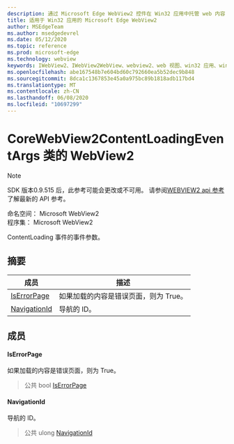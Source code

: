 ```yaml
---
description: 通过 Microsoft Edge WebView2 控件在 Win32 应用中托管 web 内容
title: 适用于 Win32 应用的 Microsoft Edge WebView2
author: MSEdgeTeam
ms.author: msedgedevrel
ms.date: 05/12/2020
ms.topic: reference
ms.prod: microsoft-edge
ms.technology: webview
keywords: IWebView2、IWebView2WebView、webview2、web 视图、win32 应用、win32、edge、ICoreWebView2、ICoreWebView2Controller、浏览器控件、边缘 html
ms.openlocfilehash: abe167548b7e604bd60c792660ea5b52dec9b848
ms.sourcegitcommit: 8dca1c1367853e45a0a975bc89b1818adb117bd4
ms.translationtype: MT
ms.contentlocale: zh-CN
ms.lasthandoff: 06/08/2020
ms.locfileid: "10697299"
---
```

# CoreWebView2ContentLoadingEventArgs 类的 WebView2 

> [!NOTE]
> SDK 版本0.9.515 后，此参考可能会更改或不可用。 请参阅[WEBVIEW2 api 参考](../../../webview2-api-reference.md)了解最新的 API 参考。

命名空间： Microsoft WebView2 \
程序集： Microsoft WebView2

ContentLoading 事件的事件参数。

## 摘要

 成员                        | 描述
--------------------------------|---------------------------------------------
[IsErrorPage](#iserrorpage) | 如果加载的内容是错误页面，则为 True。
[NavigationId](#navigationid) | 导航的 ID。

## 成员

#### IsErrorPage 

如果加载的内容是错误页面，则为 True。

> 公共 bool [IsErrorPage](#iserrorpage)

#### NavigationId 

导航的 ID。

> 公共 ulong [NavigationId](#navigationid)

